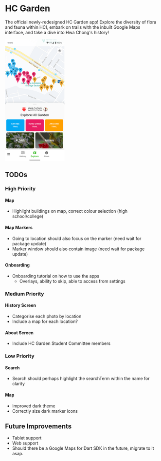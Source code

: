 # HC Garden

The official newly-redesigned HC Garden app! Explore the diversity of flora and fauna within HCI, embark on trails with the inbuilt Google Maps interface, and take a dive into Hwa Chong's history! 

<img src="assets/images/screenshots/homepage.png" height="400">

## TODOs

### High Priority

#### Map
- Highlight buildings on map, correct colour selection (high school/college)

#### Map Markers
- Going to location should also focus on the marker (need wait for package update)
- Marker window should also contain image (need wait for package update)

#### Onboarding
- Onboarding tutorial on how to use the apps
	- Overlays, ability to skip, able to access from settings

### Medium Priority

#### History Screen
- Categorise each photo by location
- Include a map for each location?

#### About Screen
- Include HC Garden Student Committee members

### Low Priority

#### Search
- Search should perhaps highlight the searchTerm within the name for clarity

#### Map
- Improved dark theme
- Correctly size dark marker icons

## Future Improvements
- Tablet support
- Web support
- Should there be a Google Maps for Dart SDK in the future, migrate to it asap.
